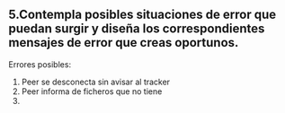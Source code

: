 
## 5.Contempla posibles situaciones de error que puedan surgir y diseña los correspondientes mensajes de error que creas oportunos.

Errores posibles:
1. Peer se desconecta sin avisar al tracker
2. Peer informa de ficheros que no tiene
3.
